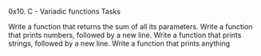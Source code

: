 0x10. C - Variadic functions
Tasks

Write a function that returns the sum of all its parameters.
Write a function that prints numbers, followed by a new line.
Write a function that prints strings, followed by a new line.
Write a function that prints anything
